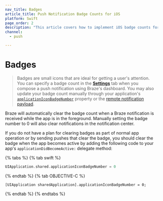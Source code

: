 ```yaml
---
nav_title: Badges
article_title: Push Notification Badge Counts for iOS
platform: Swift
page_order: 2
description: "This article covers how to implement iOS badge counts for the Swift SDK."
channel:
  - push

---
```


# Badges

> Badges are small icons that are ideal for getting a user's attention. You can specify a badge count in the [**Settings**][1] tab when you compose a push notification using Braze's dashboard. You may also update your badge count manually through your application's [`applicationIconBadgeNumber`][20] property or the [remote notification payload][21]. 

Braze will automatically clear the badge count when a Braze notification is received while the app is in the foreground. Manually setting the badge number to 0 will also clear notifications in the notification center. 

If you do not have a plan for clearing badges as part of normal app operation or by sending pushes that clear the badge, you should clear the badge when the app becomes active by adding the following code to your app's `applicationDidBecomeActive:` delegate method:

{% tabs %}
{% tab swift %}

```swift
UIApplication.shared.applicationIconBadgeNumber = 0
```

{% endtab %}
{% tab OBJECTIVE-C %}

```objc
[UIApplication sharedApplication].applicationIconBadgeNumber = 0;
```

{% endtab %}
{% endtabs %}

[1]: {{site.baseurl}}/developer_guide/platform_integration_guides/swift/push_notifications/customization/advanced_settings/
[20]: https://developer.apple.com/library/ios/documentation/UIKit/Reference/UIApplication_Class/index.html#//apple_ref/occ/instp/UIApplication/applicationIconBadgeNumber
[21]: https://developer.apple.com/library/content/documentation/NetworkingInternet/Conceptual/RemoteNotificationsPG/CreatingtheNotificationPayload.html#//apple_ref/doc/uid/TP40008194-CH10-SW1